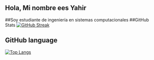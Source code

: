 ## Hola, Mi nombre ees Yahir
##Soy estudiante de ingeniería en sistemas computacionales
##GitHub Stats
[![GitHub Streak](https://github-readme-streak-stats.herokuapp.com?user=YahirRC&theme=dark&hide_border=FALSO&short_numbers=)](https://git.io/streak-stats)
## GitHub language
[![Top Langs](https://github-readme-stats.vercel.app/api/top-langs/?username=anuraghazra&layout=pie&theme=dark)](https://github.com/anuraghazra/github-readme-stats)
